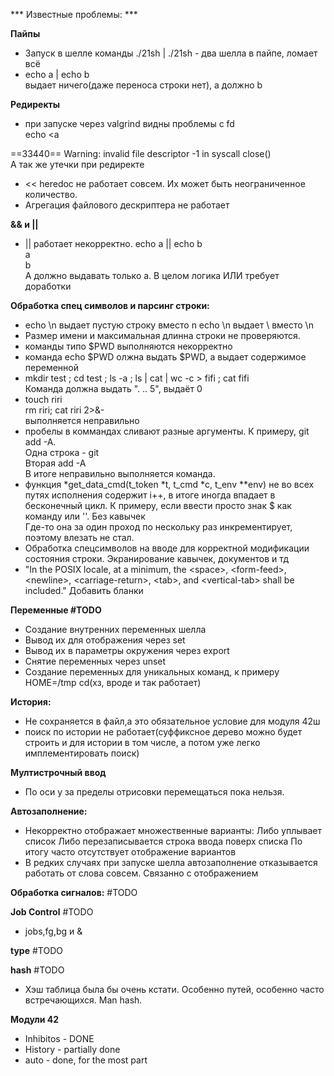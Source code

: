 *** Известные проблемы: ***

**Пайпы**
* Запуск в шелле команды ./21sh | ./21sh - два шелла в пайпе, ломает всё
* echo a | echo b<br/>
выдает ничего(даже переноса строки нет), а должно b


**Редиректы**
* при запуске через valgrind видны проблемы с fd <br/>
echo <a

==33440== Warning: invalid file descriptor -1 in syscall close()<br/>
А так же утечки при редиректе
* << heredoc не работает совсем. Их может быть неограниченное количество.
* Агрегация файлового дескриптера не работает

**&& и ||**
* || работает некорректно.
echo a || echo b <br/>
a<br/>
b<br/>
А должно выдавать только а. В целом логика ИЛИ требует доработки<br/>

**Обработка спец символов и парсинг строки:**
* echo \n выдает пустую строку вместо n
    echo \\n выдает \ вместо \n
* Размер имени и максимальная длинна строки не проверяются.
* команды типо $PWD выполняются некорректно
* команда echo \$PWD олжна выдать $PWD, а выдает содержимое переменной
* mkdir test ; cd test ; ls -a ; ls | cat | wc -c > fifi ; cat fifi <br/>
Команда должна выдать ". .. 5", выдаёт 0
* touch riri <br/>
rm riri; cat riri 2>&- <br/>
выполняется неправильно
* пробелы в коммандах сливают разные аргументы. К примеру, git add -A.<br/>
Одна строка - git<br/>
Вторая add -A<br/>
В итоге неправильно выполняется команда.
* функция *get_data_cmd(t_token *t, t_cmd *c, t_env **env) не во всех путях исполнения
содержит i++, в итоге иногда впадает в бесконечный цикл. К примеру, если ввести просто знак $ как команду или '\'. Без кавычек<br/> Где-то она за один проход по нескольку раз инкрементирует, поэтому влезать не стал.
* Обработка спецсимволов на вводе для корректной модификации состояния строки.  Экранирование кавычек, документов и тд
* "In the POSIX locale, at a minimum, the \<space>, \<form-feed>, \<newline>, \<carriage-return>, \<tab>, and \<vertical-tab> shall be included." Добавить бланки

**Переменные #TODO**
* Создание внутренних переменных шелла
* Вывод их для отображения через set 
* Вывод их в параметры окружения через export
* Снятие переменных через unset
* Создание переменных для уникальных команд, к примеру HOME=/tmp cd(хз, вроде и так работает)

**История:**
* Не сохраняется в файл,а это обязательное условие для модуля 42ш
* поиск по истории не работает(суффиксное дерево можно будет строить и для истории в том числе, а потом уже легко имплементировать поиск)

**Мултистрочный ввод**
* По оси у за пределы отрисовки перемещаться пока нельзя.

**Автозаполнение:**
* Некорректно отображает множественные варианты:
    Либо уплывает список
    Либо перезаписывается строка ввода поверх списка
По итогу часто отсутствует отображение вариантов
* В редких случаях при запуске шелла автозаполнение отказывается работать от слова совсем.
Связанно с отображением

**Обработка сигналов:**
#TODO

**Job Control**
#TODO
* jobs,fg,bg и &

**type**
#TODO

**hash**
#TODO
* Хэш таблица была бы очень кстати. Особенно путей, особенно часто встречающихся. Man hash.<br/>

**Модули 42**
* Inhibitos - DONE
* History - partially done
* auto - done, for the most part
